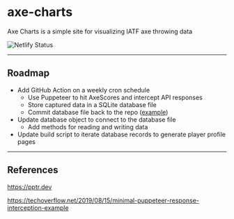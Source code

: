 # axe-charts

Axe Charts is a simple site for visualizing IATF axe throwing data

![Netlify Status](https://api.netlify.com/api/v1/badges/88cf6fc1-85ed-4648-82f4-8a630b35f6c0/deploy-status)

---

## Roadmap

- Add GitHub Action on a weekly cron schedule
  - Use Puppeteer to hit AxeScores and intercept API responses
  - Store captured data in a SQLite database file
  - Commit database file back to the repo ([example](https://github.com/ZacharyGodfrey/mono/blob/main/.github/workflows/ci-workflow.yml))
- Update database object to connect to the database file
  - Add methods for reading and writing data
- Update build script to iterate database records to generate player profile pages

---

## References

https://pptr.dev

https://techoverflow.net/2019/08/15/minimal-puppeteer-response-interception-example
